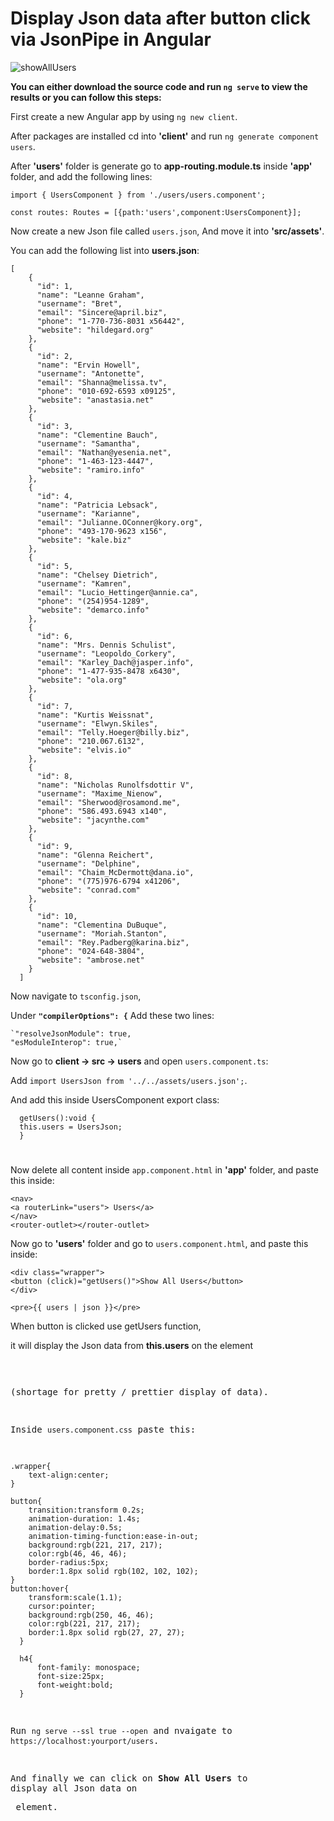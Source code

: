 # Display Json data after button click via JsonPipe in Angular 

![showAllUsers](https://user-images.githubusercontent.com/80118008/147559232-d889aa07-e2bf-403d-9381-6379e1df4aee.gif)

**You can either download the source code and run `ng serve` to view the results or you can follow this steps:**


First create a new Angular app by using `ng new client`.

After packages are installed cd into **'client'** and run `ng generate component users`.

After **'users'** folder is generate go to **app-routing.module.ts** inside **'app'** folder, and add the following lines:

```
import { UsersComponent } from './users/users.component';

const routes: Routes = [{path:'users',component:UsersComponent}];
```

Now create a new Json file called `users.json`, And move it into **'src/assets'**.

You can add the following list into **users.json**:

```
[
    {
      "id": 1,
      "name": "Leanne Graham",
      "username": "Bret",
      "email": "Sincere@april.biz",
      "phone": "1-770-736-8031 x56442",
      "website": "hildegard.org"
    },
    {
      "id": 2,
      "name": "Ervin Howell",
      "username": "Antonette",
      "email": "Shanna@melissa.tv",
      "phone": "010-692-6593 x09125",
      "website": "anastasia.net"
    },
    {
      "id": 3,
      "name": "Clementine Bauch",
      "username": "Samantha",
      "email": "Nathan@yesenia.net",
      "phone": "1-463-123-4447",
      "website": "ramiro.info"
    },
    {
      "id": 4,
      "name": "Patricia Lebsack",
      "username": "Karianne",
      "email": "Julianne.OConner@kory.org",
      "phone": "493-170-9623 x156",
      "website": "kale.biz"
    },
    {
      "id": 5,
      "name": "Chelsey Dietrich",
      "username": "Kamren",
      "email": "Lucio_Hettinger@annie.ca",
      "phone": "(254)954-1289",
      "website": "demarco.info"
    },
    {
      "id": 6,
      "name": "Mrs. Dennis Schulist",
      "username": "Leopoldo_Corkery",
      "email": "Karley_Dach@jasper.info",
      "phone": "1-477-935-8478 x6430",
      "website": "ola.org"
    },
    {
      "id": 7,
      "name": "Kurtis Weissnat",
      "username": "Elwyn.Skiles",
      "email": "Telly.Hoeger@billy.biz",
      "phone": "210.067.6132",
      "website": "elvis.io"
    },
    {
      "id": 8,
      "name": "Nicholas Runolfsdottir V",
      "username": "Maxime_Nienow",
      "email": "Sherwood@rosamond.me",
      "phone": "586.493.6943 x140",
      "website": "jacynthe.com"
    },
    {
      "id": 9,
      "name": "Glenna Reichert",
      "username": "Delphine",
      "email": "Chaim_McDermott@dana.io",
      "phone": "(775)976-6794 x41206",
      "website": "conrad.com"
    },
    {
      "id": 10,
      "name": "Clementina DuBuque",
      "username": "Moriah.Stanton",
      "email": "Rey.Padberg@karina.biz",
      "phone": "024-648-3804",
      "website": "ambrose.net"
    }
  ]
```

Now navigate to `tsconfig.json`,

Under **`"compilerOptions": {`** Add these two lines:

    `"resolveJsonModule": true,
    "esModuleInterop": true,`

Now go to **client -> src -> users** and open `users.component.ts`:

Add `import UsersJson from '../../assets/users.json';`.

And add this inside UsersComponent export class:

```
  getUsers():void {
  this.users = UsersJson;
  }
```
# 

Now delete all content inside `app.component.html` in **'app'** folder, and paste this inside:

```
<nav>
<a routerLink="users"> Users</a>
</nav>
<router-outlet></router-outlet>
```

Now go to **'users'** folder and go to `users.component.html`, and paste this inside:

```
<div class="wrapper">
<button (click)="getUsers()">Show All Users</button>
</div>

<pre>{{ users | json }}</pre> 
```
When button is clicked use getUsers function,

it will display the Json data from **this.users** on the element **<pre>**

(shortage for pretty / prettier display of data).


Inside `users.component.css` paste this:

```
.wrapper{
    text-align:center;
}

button{
    transition:transform 0.2s;
    animation-duration: 1.4s;
    animation-delay:0.5s;
    animation-timing-function:ease-in-out;
    background:rgb(221, 217, 217);
    color:rgb(46, 46, 46);  
    border-radius:5px;
    border:1.8px solid rgb(102, 102, 102);
}
button:hover{
    transform:scale(1.1); 
    cursor:pointer;   
    background:rgb(250, 46, 46);
    color:rgb(221, 217, 217); 
    border:1.8px solid rgb(27, 27, 27);
  }

  h4{
      font-family: monospace;
      font-size:25px;
      font-weight:bold;
  }
```

Run `ng serve --ssl true --open` and nvaigate to `https://localhost:yourport/users`.


And finally we can click on **Show All Users** to display all Json data on **<pre>** element.
